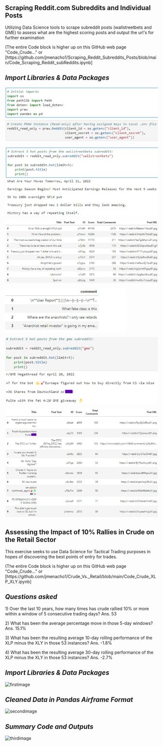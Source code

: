 ## Scraping Reddit.com Subreddits and Individual Posts 

<p>Utilizing Data Science tools to scrape subreddit posts (wallstreetbets and GME) to assess what are the highest scoring posts and output the url's for further examination 
<p>(The entire Code block is higher up on this GitHub web page "Code_Crude..." or [https://github.com/jmenacho1/Scraping_Reddit_Subreddits_Posts/blob/main/Code_Scraping_Reddit_subReddits.ipynb]



## _Import Libraries & Data Packages_
![firstimage](/Images/subreddit_1.jpg)

![secondimage](/Images/subreddit_2.jpg)

![thirdimage](/Images/subreddit_3.jpg)

![fourthimage](/Images/subreddit_4.jpg)

![fifthimage](/Images/subreddit_5.jpg)

![sixthimage](/Images/subreddit_6.jpg)



## Assessing the Impact of 10% Rallies in Crude on the Retail Sector

<p>This exercise seeks to use Data Science for Tactical Trading purposes in hopes of discovering the best points of entry for trades.
<p>(The entire Code block is higher up on this GitHub web page "Code_Crude..." or [https://github.com/jmenacho1/Crude_Vs._Retail/blob/main/Code_Crude_XLP_XLY.ipynb]


## _Questions asked_ 

<p>1) Over the last 10 years, how many times has crude rallied 10% or more within a window of 5 consecutive trading days?  Ans. 53
<p>2) What has been the average percentage move in those 5-day windows? Ans. 15.1%
<P>3) What has been the resulting average 10-day rolling performance of the XLP minus the XLY in those 53 instances?  Ans.  -1.8%
<p>4) What has been the resulting average 30-day rolling performance of the XLP minus the XLY in those 53 instances?  Ans.  -2.7%

## _Import Libraries & Data Packages_
![firstimage](/Images/crude_retail_1.jpg)

## _Cleaned Data in Pandas Airframe Format_
![secondimage](/Images/crude_retail_2.jpg)

## _Summary Code and Outputs_ 
![thirdimage](/Images/crude_retail_3.jpg)

